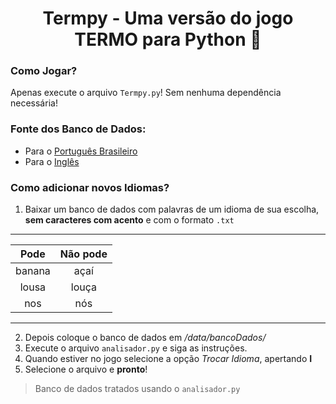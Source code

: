 # <div align="center">Termpy - Uma versão do jogo **TERMO** para Python 🐍 </div>

### Como Jogar?
Apenas execute o arquivo `Termpy.py`! Sem nenhuma dependência necessária!
### Fonte dos Banco de Dados:
 -  Para o [Português Brasileiro](https://www.ime.usp.br/~pf/dicios/)
 -  Para o [Inglês](https://github.com/dwyl/english-words)
### Como adicionar novos Idiomas?
1. Baixar um banco de dados com palavras de um idioma de sua escolha, **sem caracteres com acento** e com o formato `.txt`
---
| Pode | Não pode |
|:----:|:--------:|
|banana|açaí|
|lousa|louça|
|nos|nós|
---
2. Depois coloque o banco de dados em */data/bancoDados/*
3. Execute o arquivo `analisador.py` e siga as instruções.
4. Quando estiver no jogo selecione a opção *Trocar Idioma*, apertando **I**
5. Selecione o arquivo e **pronto**!
> Banco de dados tratados usando o `analisador.py`
